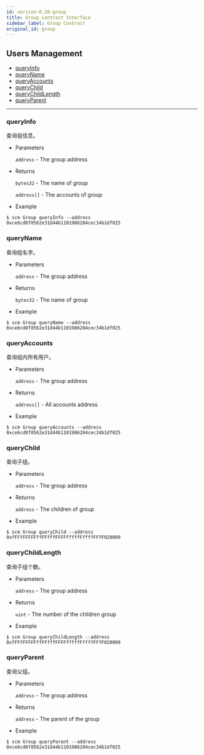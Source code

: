 ```yaml
---
id: version-0.20-group
title: Group Contract Interface
sidebar_label: Group Contract
original_id: group
---
```


<h2 class="hover-list">Users Management</h2>

* [queryInfo](#queryInfo)
* [queryName](#queryName)
* [queryAccounts](#queryAccounts)
* [queryChild](#queryChild)
* [queryChildLength](#queryChildLength)
* [queryParent](#queryParent)

***

### queryInfo

查询组信息。

* Parameters

    `address` - The group address

* Returns

    `bytes32` - The name of group

    `address[]` - The accounts of group

* Example

```shell
$ scm Group queryInfo --address 0xce6cd8f8562e31d44b1101986204cec34b1df025
```

### queryName

查询组名字。

* Parameters

    `address` - The group address

* Returns

    `bytes32` - The name of group

* Example

```shell
$ scm Group queryName --address 0xce6cd8f8562e31d44b1101986204cec34b1df025
```

### queryAccounts

查询组内所有用户。

* Parameters

    `address` - The group address

* Returns

    `address[]` - All accounts address

* Example

```shell
$ scm Group queryAccounts --address 0xce6cd8f8562e31d44b1101986204cec34b1df025
```

### queryChild

查询子组。

* Parameters

    `address` - The group address

* Returns

    `address` - The children of group

* Example

```shell
$ scm Group queryChild --address 0xfFFfFFFFFffFFfffFFFFfffffFffffFFfF020009
```

### queryChildLength

查询子组个数。

* Parameters

    `address` - The group address

* Returns

    `uint` - The number of the children group

* Example

```shell
$ scm Group queryChildLength --address 0xfFFfFFFFFffFFfffFFFFfffffFffffFFfF020009
```

### queryParent

查询父组。

* Parameters

    `address` - The group address

* Returns

    `address` - The parent of the group

* Example

```shell
$ scm Group queryParent --address 0xce6cd8f8562e31d44b1101986204cec34b1df025
```
